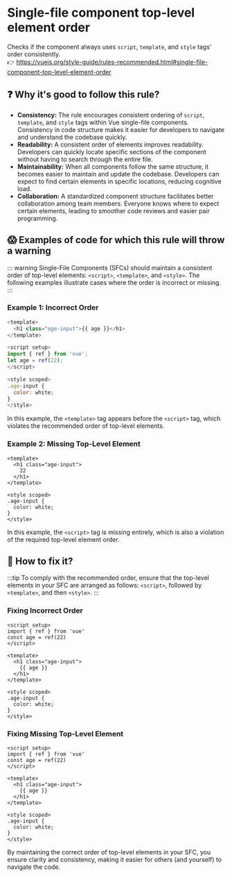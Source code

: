 # Single-file component top-level element order

Checks if the component always uses `script`, `template`, and `style` tags' order consistently. &nbsp;&nbsp;<br />
👉 https://vuejs.org/style-guide/rules-recommended.html#single-file-component-top-level-element-order

## ❓ Why it's good to follow this rule?

- **Consistency:** The rule encourages consistent ordering of `script`, `template`, and `style` tags within Vue single-file components. Consistency in code structure makes it easier for developers to navigate and understand the codebase quickly.
- **Readability:** A consistent order of elements improves readability. Developers can quickly locate specific sections of the component without having to search through the entire file.
- **Maintainability:** When all components follow the same structure, it becomes easier to maintain and update the codebase. Developers can expect to find certain elements in specific locations, reducing cognitive load.
- **Collaboration:** A standardized component structure facilitates better collaboration among team members. Everyone knows where to expect certain elements, leading to smoother code reviews and easier pair programming.

## 😱 Examples of code for which this rule will throw a warning

::: warning
Single-File Components (SFCs) should maintain a consistent order of top-level elements: `<script>`, `<template>`, and `<style>`. The following examples illustrate cases where the order is incorrect or missing.
:::

### Example 1: Incorrect Order

```javascript
<template>
  <h1 class="age-input">{{ age }}</h1>
</template>

<script setup>
import { ref } from 'vue';
let age = ref(22);
</script>

<style scoped>
.age-input {
  color: white;
}
</style>
```

In this example, the `<template>` tag appears before the `<script>` tag, which violates the recommended order of top-level elements.

### Example 2: Missing Top-Level Element
```vue
<template>
  <h1 class="age-input">
    22
  </h1>
</template>

<style scoped>
.age-input {
  color: white;
}
</style>
```

In this example, the `<script>` tag is missing entirely, which is also a violation of the required top-level element order.

## 🤩 How to fix it?

:::tip
To comply with the recommended order, ensure that the top-level elements in your SFC are arranged as follows: `<script>`, followed by `<template>`, and then `<style>`.
:::

### Fixing Incorrect Order

```vue
<script setup>
import { ref } from 'vue'
const age = ref(22)
</script>

<template>
  <h1 class="age-input">
    {{ age }}
  </h1>
</template>

<style scoped>
.age-input {
  color: white;
}
</style>
```

### Fixing Missing Top-Level Element

```vue
<script setup>
import { ref } from 'vue'
const age = ref(22)
</script>

<template>
  <h1 class="age-input">
    {{ age }}
  </h1>
</template>

<style scoped>
.age-input {
  color: white;
}
</style>
```

By maintaining the correct order of top-level elements in your SFC, you ensure clarity and consistency, making it easier for others (and yourself) to navigate the code.
